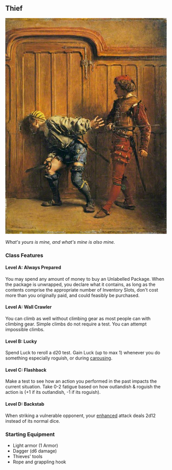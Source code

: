 ## Thief

![A thief in the shadows](/images/thief.jpg)

*What's yours is mine, and what's mine is also mine.*

### Class Features

#### Level A: Always Prepared

You may spend any amount of money to buy an Unlabelled Package. When the package is unwrapped, you declare what it contains, as long as the contents comprise the appropriate number of Inventory Slots, don't cost more than you originally paid, and could feasibly be purchased.

#### Level A: Wall Crawler

You can climb as well without climbing gear as most people can with climbing gear. Simple climbs do not require a test. You can attempt impossible climbs.

#### Level B: Lucky

Spend Luck to reroll a d20 test. Gain Luck (up to max 1) whenever you do something especially roguish, or during [carousing](#carousing).

#### Level C: Flashback

Make a test to see how an action you performed in the past impacts the current situation. Take 0-2 fatigue based on how outlandish & roguish the action is (+1 if its outlandish, -1 if its roguish).

#### Level D: Backstab

When striking a vulnerable opponent, your [enhanced](/rules.md#attacks) attack deals 2d12 instead of its normal dice.

### Starting Equipment

- Light armor (1 Armor)
- Dagger (d6 damage)
- Thieves' tools
- Rope and grappling hook
